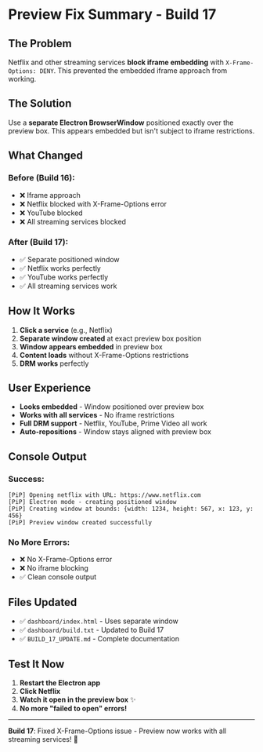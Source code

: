 # Preview Fix Summary - Build 17

## The Problem
Netflix and other streaming services **block iframe embedding** with `X-Frame-Options: DENY`. This prevented the embedded iframe approach from working.

## The Solution
Use a **separate Electron BrowserWindow** positioned exactly over the preview box. This appears embedded but isn't subject to iframe restrictions.

## What Changed

### Before (Build 16):
- ❌ Iframe approach
- ❌ Netflix blocked with X-Frame-Options error
- ❌ YouTube blocked
- ❌ All streaming services blocked

### After (Build 17):
- ✅ Separate positioned window
- ✅ Netflix works perfectly
- ✅ YouTube works perfectly
- ✅ All streaming services work

## How It Works

1. **Click a service** (e.g., Netflix)
2. **Separate window created** at exact preview box position
3. **Window appears embedded** in preview box
4. **Content loads** without X-Frame-Options restrictions
5. **DRM works** perfectly

## User Experience

- **Looks embedded** - Window positioned over preview box
- **Works with all services** - No iframe restrictions
- **Full DRM support** - Netflix, YouTube, Prime Video all work
- **Auto-repositions** - Window stays aligned with preview box

## Console Output

### Success:
```
[PiP] Opening netflix with URL: https://www.netflix.com
[PiP] Electron mode - creating positioned window
[PiP] Creating window at bounds: {width: 1234, height: 567, x: 123, y: 456}
[PiP] Preview window created successfully
```

### No More Errors:
- ❌ No X-Frame-Options error
- ❌ No iframe blocking
- ✅ Clean console output

## Files Updated

- ✅ `dashboard/index.html` - Uses separate window
- ✅ `dashboard/build.txt` - Updated to Build 17
- ✅ `BUILD_17_UPDATE.md` - Complete documentation

## Test It Now

1. **Restart the Electron app**
2. **Click Netflix**
3. **Watch it open in the preview box** ✨
4. **No more "failed to open" errors!**

---

**Build 17**: Fixed X-Frame-Options issue - Preview now works with all streaming services! 🎉

